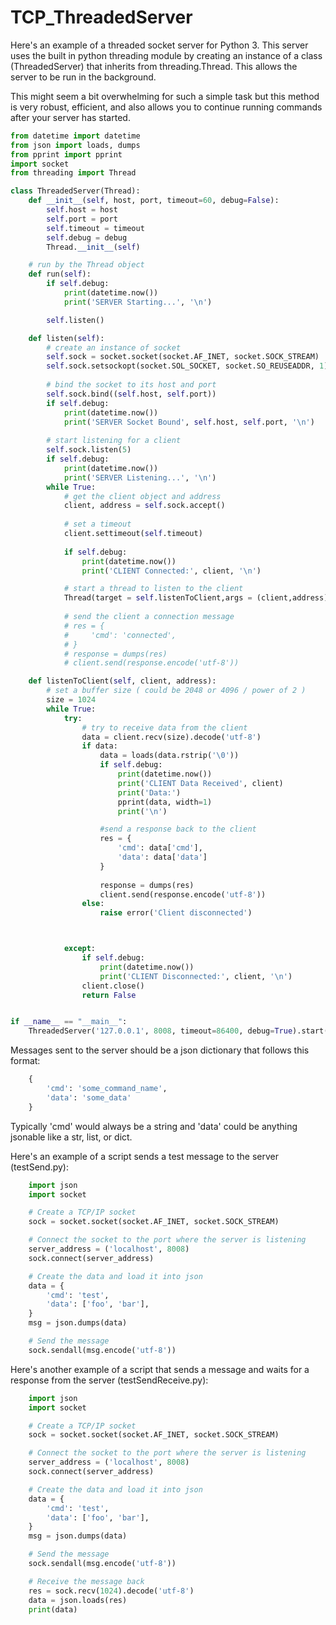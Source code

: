 # TCP_ThreadedServer

Here's an example of a threaded socket server for Python 3. This server uses the built in python threading module by creating an instance of a class (ThreadedServer) that inherits from threading.Thread. This allows the server to be run in the background.

This might seem a bit overwhelming for such a simple task but this method is very robust, efficient, and also allows you to continue running commands after your server has started.

```python
from datetime import datetime
from json import loads, dumps
from pprint import pprint
import socket
from threading import Thread

class ThreadedServer(Thread):
    def __init__(self, host, port, timeout=60, debug=False):   
        self.host = host
        self.port = port
        self.timeout = timeout
        self.debug = debug
        Thread.__init__(self)

    # run by the Thread object
    def run(self):
        if self.debug:
            print(datetime.now())
            print('SERVER Starting...', '\n')

        self.listen()

    def listen(self):
        # create an instance of socket
        self.sock = socket.socket(socket.AF_INET, socket.SOCK_STREAM)
        self.sock.setsockopt(socket.SOL_SOCKET, socket.SO_REUSEADDR, 1)
        
        # bind the socket to its host and port
        self.sock.bind((self.host, self.port))
        if self.debug:
            print(datetime.now())
            print('SERVER Socket Bound', self.host, self.port, '\n')
        
        # start listening for a client
        self.sock.listen(5)
        if self.debug:
            print(datetime.now())
            print('SERVER Listening...', '\n')
        while True:
            # get the client object and address
            client, address = self.sock.accept()
            
            # set a timeout
            client.settimeout(self.timeout)
            
            if self.debug:
                print(datetime.now())
                print('CLIENT Connected:', client, '\n')

            # start a thread to listen to the client
            Thread(target = self.listenToClient,args = (client,address)).start()
            
            # send the client a connection message
            # res = {
            #     'cmd': 'connected',
            # }
            # response = dumps(res)
            # client.send(response.encode('utf-8'))

    def listenToClient(self, client, address):
        # set a buffer size ( could be 2048 or 4096 / power of 2 )
        size = 1024
        while True:
            try:
                # try to receive data from the client
                data = client.recv(size).decode('utf-8')
                if data:
                    data = loads(data.rstrip('\0'))
                    if self.debug:
                        print(datetime.now())
                        print('CLIENT Data Received', client)
                        print('Data:')
                        pprint(data, width=1)
                        print('\n')

                    #send a response back to the client
                    res = {
                        'cmd': data['cmd'],
                        'data': data['data']
                    }
 
                    response = dumps(res)
                    client.send(response.encode('utf-8'))
                else:
                    raise error('Client disconnected')



            except:
                if self.debug:
                    print(datetime.now())
                    print('CLIENT Disconnected:', client, '\n')
                client.close()
                return False


if __name__ == "__main__":
    ThreadedServer('127.0.0.1', 8008, timeout=86400, debug=True).start()
```

Messages sent to the server should be a json dictionary that follows this format:

```python
	{
		'cmd': 'some_command_name',
		'data': 'some_data'
	}
```
Typically 'cmd' would always be a string and 'data' could be anything jsonable like a str, list, or dict.


Here's an example of a script sends a test message to the server (testSend.py):

```python
	import json
	import socket

	# Create a TCP/IP socket
	sock = socket.socket(socket.AF_INET, socket.SOCK_STREAM)

	# Connect the socket to the port where the server is listening
	server_address = ('localhost', 8008)
	sock.connect(server_address)

	# Create the data and load it into json
	data = {
		'cmd': 'test',
		'data': ['foo', 'bar'],
	}
	msg = json.dumps(data)

	# Send the message
	sock.sendall(msg.encode('utf-8'))
```

Here's another example of a script that sends a message and waits for a response from the server (testSendReceive.py):

```python
	import json
	import socket

	# Create a TCP/IP socket
	sock = socket.socket(socket.AF_INET, socket.SOCK_STREAM)

	# Connect the socket to the port where the server is listening
	server_address = ('localhost', 8008)
	sock.connect(server_address)

	# Create the data and load it into json
	data = {
		'cmd': 'test',
		'data': ['foo', 'bar'],
	}
	msg = json.dumps(data)

	# Send the message
	sock.sendall(msg.encode('utf-8'))

	# Receive the message back
	res = sock.recv(1024).decode('utf-8')
	data = json.loads(res)
	print(data)
```